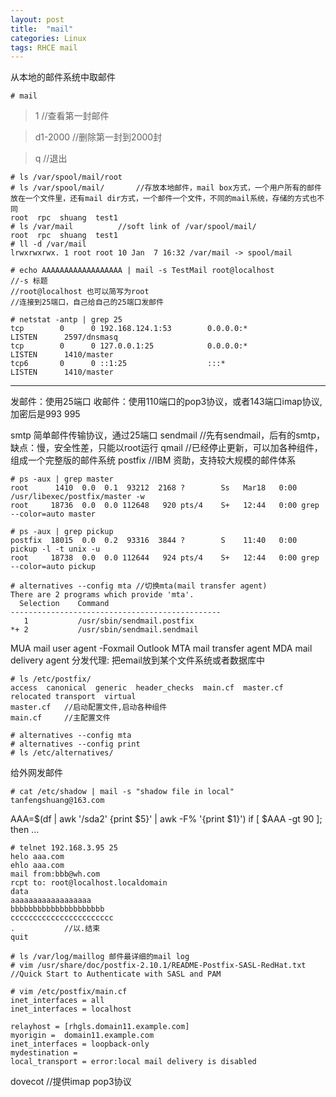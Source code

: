 ```yaml
---
layout: post
title:  "mail"
categories: Linux
tags: RHCE mail
---
```



从本地的邮件系统中取邮件
```
# mail
```
> 1       //查看第一封邮件

> d1-2000 //删除第一封到2000封

> q       //退出

```
# ls /var/spool/mail/root
# ls /var/spool/mail/		//存放本地邮件，mail box方式，一个用户所有的邮件放在一个文件里，还有mail dir方式，一个邮件一个文件，不同的mail系统，存储的方式也不同
root  rpc  shuang  test1	
# ls /var/mail			//soft link of /var/spool/mail/
root  rpc  shuang  test1
# ll -d /var/mail
lrwxrwxrwx. 1 root root 10 Jan  7 16:32 /var/mail -> spool/mail
```

```
# echo AAAAAAAAAAAAAAAAAA | mail -s TestMail root@localhost	
//-s 标题
//root@localhost 也可以简写为root
//连接到25端口，自己给自己的25端口发邮件

# netstat -antp | grep 25
tcp        0      0 192.168.124.1:53        0.0.0.0:*               LISTEN      2597/dnsmasq        
tcp        0      0 127.0.0.1:25            0.0.0.0:*               LISTEN      1410/master         
tcp6       0      0 ::1:25                  :::*                    LISTEN      1410/master    
```
-----
发邮件：使用25端口
收邮件：使用110端口的pop3协议，或者143端口imap协议,加密后是993 995


smtp 简单邮件传输协议，通过25端口
sendmail	//先有sendmail，后有的smtp，缺点：慢，安全性差，只能以root运行
qmail		//已经停止更新，可以加各种组件，组成一个完整版的邮件系统
postfix		//IBM 资助，支持较大规模的邮件体系

```		//有chroot机制，安全性好，可扩展
# ps -aux | grep master
root      1410  0.0  0.1  93212  2168 ?        Ss   Mar18   0:00 /usr/libexec/postfix/master -w
root     18736  0.0  0.0 112648   920 pts/4    S+   12:44   0:00 grep --color=auto master

# ps -aux | grep pickup
postfix  18015  0.0  0.2  93316  3844 ?        S    11:40   0:00 pickup -l -t unix -u
root     18738  0.0  0.0 112644   924 pts/4    S+   12:44   0:00 grep --color=auto pickup
```
```
# alternatives --config mta	//切换mta(mail transfer agent)
There are 2 programs which provide 'mta'.
  Selection    Command
-----------------------------------------------
   1           /usr/sbin/sendmail.postfix
*+ 2           /usr/sbin/sendmail.sendmail
```

MUA mail user agent		-Foxmail Outlook
MTA mail transfer agent	
MDA mail delivery agent 分发代理: 把email放到某个文件系统或者数据库中
```
# ls /etc/postfix/
access  canonical  generic  header_checks  main.cf  master.cf  relocated transport  virtual
master.cf 	//启动配置文件,启动各种组件
main.cf		//主配置文件
```
```
# alternatives --config mta
# alternatives --config print
# ls /etc/alternatives/
```
给外网发邮件
```
# cat /etc/shadow | mail -s "shadow file in local" tanfengshuang@163.com
```

AAA=$(df | awk '/sda2' {print $5}' | awk -F% '{print $1}')
if [ $AAA -gt 90 ]; then
...

```
# telnet 192.168.3.95 25
helo aaa.com
ehlo aaa.com
mail from:bbb@wh.com
rcpt to: root@localhost.localdomain
data
aaaaaaaaaaaaaaaaaa
bbbbbbbbbbbbbbbbbbbbb
ccccccccccccccccccccccc
.			//以.结束
quit
```
```
# ls /var/log/maillog 邮件最详细的mail log
# vim /usr/share/doc/postfix-2.10.1/README-Postfix-SASL-RedHat.txt 
//Quick Start to Authenticate with SASL and PAM 
```
```
# vim /etc/postfix/main.cf
inet_interfaces = all
inet_interfaces = localhost

relayhost = [rhgls.domain11.example.com]
myorigin =  domain11.example.com
inet_interfaces = loopback-only
mydestination =
local_transport = error:local mail delivery is disabled
```

dovecot		//提供imap pop3协议








